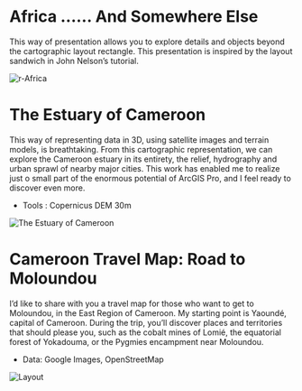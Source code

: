 # Africa …… And Somewhere Else  
This way of presentation allows you to explore details and objects beyond the cartographic layout rectangle. This presentation is inspired by the layout sandwich in John Nelson’s tutorial. 

![r-Africa](https://github.com/user-attachments/assets/45776a5f-efe9-4e20-b9be-096f2c19dbc5)

# The Estuary of Cameroon
This way of representing data in 3D, using satellite images and terrain models, is breathtaking. From this cartographic representation, we can explore the Cameroon estuary in its entirety, the relief, hydrography and urban sprawl of nearby major cities. This work has enabled me to realize just o small part of the enormous potential of ArcGIS Pro, and I feel ready to discover even more. 

- Tools : Copernicus DEM 30m

![The Estuary of Cameroon](https://github.com/user-attachments/assets/abef880d-ffd5-4613-9733-c930dd80d658)

# Cameroon Travel Map: Road to Moloundou
I’d like to share with you a travel map for those who want to get to Moloundou, in the East Region of Cameroon. My starting point is Yaoundé, capital of Cameroon. During the trip, you’ll discover places and territories that should please you, such as the cobalt mines of Lomié, the equatorial forest of Yokadouma, or the Pygmies encampment near Moloundou.

- Data: Google Images, OpenStreetMap 

![Layout](https://github.com/user-attachments/assets/c3d91489-47ce-4783-94ca-3bd57c5d3be0)
